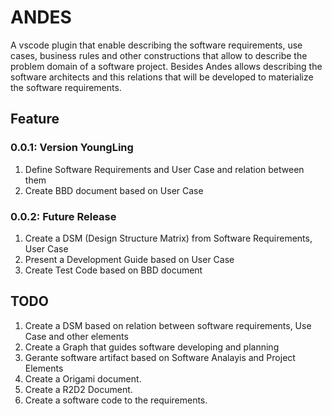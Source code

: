 # ANDES
A vscode plugin that enable describing the software requirements, use cases, business rules and other constructions that allow to describe the problem domain of a software project. Besides Andes allows describing the software architects and this relations that will be developed to materialize the software requirements. 

## Feature

### 0.0.1: Version YoungLing
1. Define Software Requirements and User Case and relation between them
2. Create BBD document based on User Case

### 0.0.2: Future Release
1. Create a DSM (Design Structure Matrix) from Software Requirements, User Case
2. Present a Development Guide based on User Case
3. Create Test Code based on BBD document

## TODO

1. Create a DSM based on relation between software requirements, Use Case and other elements
2. Create a Graph that guides software developing and planning
3. Gerante software artifact based on Software Analayis and Project Elements
4. Create a Origami document.
5. Create a R2D2 Document.
6. Create a software code to the requirements.